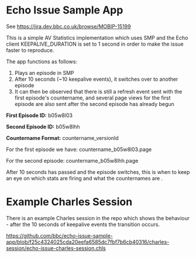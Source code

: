 # Echo Issue Sample App
See https://jira.dev.bbc.co.uk/browse/MOBIP-15199

This is a simple AV Statistics implementation which uses SMP and the Echo client
KEEPALIVE_DURATION is set to 1 second in order to make the issue faster to reproduce.

The app functions as follows:
1) Plays an episode in SMP
2) After 10 seconds (~10 keepalive events), it switches over to another episode
3) It can then be observed that there is still a refresh event sent with the first episode's countername, and  several page views for the first episode are also sent after the second episode has already begun

**First Episode ID:** b05w8l03

**Second Episode ID:** b05w8lhh

**Countername Format:** countername_versionId

For the first episode we have:
countername_b05w8l03.page

For the second episode:
countername_b05w8lhh.page

After 10 seconds has passed and the episode switches, this is when to keep an eye on which stats are firing and what the counternames are .

# Example Charles Session
There is an example Charles session in the repo which shows the behaviour -  after the 10 seconds of keepalive events the transition occurs.

https://github.com/bbc/echo-issue-sample-app/blob/f25c4324025cda20eefa6585dc7fbf7b6cb40316/charles-session/echo-issue-charles-session.chls
